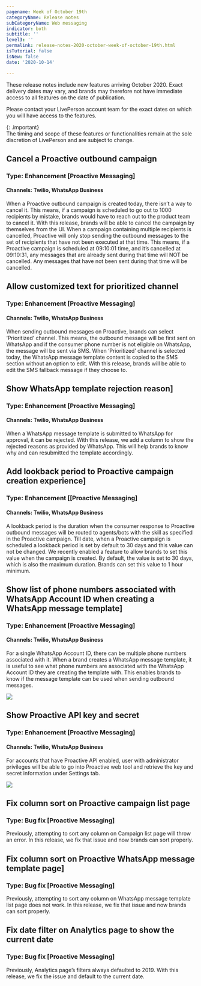 ```yaml
---
pagename: Week of October 19th
categoryName: Release notes
subCategoryName: Web messaging
indicator: both
subtitle: ''
level3: ''
permalink: release-notes-2020-october-week-of-october-19th.html
isTutorial: false
isNew: false
date: '2020-10-14'

---
```


These release notes include new features arriving October 2020. Exact delivery dates may vary, and brands may therefore not have immediate access to all features on the date of publication.

Please contact your LivePerson account team for the exact dates on which you will have access to the features.

{: .important}  
The timing and scope of these features or functionalities remain at the sole discretion of LivePerson and are subject to change.

## Cancel a Proactive outbound campaign
### Type: Enhancement [Proactive Messaging]

#### Channels: Twilio, WhatsApp Business

When a Proactive outbound campaign is created today, there isn’t a way to cancel it. This means, if a campaign is scheduled to go out to 1000 recipients by mistake, brands would have to reach out to the product team to cancel it. With this release, brands will be able to cancel the campaign by themselves from the UI. 
When a campaign containing multiple recipients is cancelled, Proactive will only stop sending the outbound messages to the set of recipients that have not been executed at that time. This means, if a Proactive campaign is scheduled at 09:10:01 time, and it’s cancelled at 09:10:31, any messages that are already sent during that time will NOT be cancelled. Any messages that have not been sent during that time will be cancelled. 

## Allow customized text for prioritized channel
### Type: Enhancement [Proactive Messaging]
#### Channels: Twilio, WhatsApp Business
When sending outbound messages on Proactive, brands can select ‘Prioritized’ channel. This means, the outbound message will be first sent on WhatsApp and if the consumer phone number is not eligible on WhatsApp, the message will be sent via SMS. When ‘Prioritized’ channel is selected today, the WhatsApp message template content is copied to the SMS section without an option to edit. With this release, brands will be able to edit the SMS fallback message if they choose to. 

## Show WhatsApp template rejection reason]
### Type: Enhancement [Proactive Messaging]
#### Channels: Twilio, WhatsApp Business

When a WhatsApp message template is submitted to WhatsApp for approval, it can be rejected. With this release, we add a column to show the rejected reasons as provided by WhatsApp. This will help brands to know why and can resubmitted the template accordingly. 

## Add lookback period to Proactive campaign creation experience]
### Type: Enhancement [[Proactive Messaging]
#### Channels: Twilio, WhatsApp Business

A lookback period is the duration when the consumer response to Proactive outbound messages will be routed to agents/bots with the skill as specified in the Proactive campaign. Till date, when a Proactive campaign is scheduled a lookback period is set by default to 30 days and this value can not be changed. We recently enabled a feature to allow brands to set this value when the campaign is created. By default, the value is set to 30 days, which is also the maximum duration. Brands can set this value to 1 hour minimum. 

## Show list of phone numbers associated with WhatsApp Account ID when creating a WhatsApp message template]
### Type: Enhancement [Proactive Messaging]
#### Channels: Twilio, WhatsApp Business

For a single WhatsApp Account ID, there can be multiple phone numbers associated with it. When a brand creates a WhatsApp message template, it is useful to see what phone numbers are associated with the WhatsApp Account ID they are creating the template with. This enables brands to know if the message template can be used when sending outbound messages.

![](//ce-sr.s3.eu-west-1.amazonaws.com/knowledge/img/Proactive-Oct-19-RN-1.png)

## Show Proactive API key and secret
### Type: Enhancement [Proactive Messaging]
#### Channels: Twilio, WhatsApp Business

For accounts that have Proactive API enabled, user with administrator privileges will be able to go into Proactive web tool and retrieve the key and secret information under Settings tab. 

![](//ce-sr.s3.eu-west-1.amazonaws.com/knowledge/img/Proactive-Oct-19-RN-2.png)

## Fix column sort on Proactive campaign list page
### Type: Bug fix [Proactive Messaging]

Previously, attempting to sort any column on Campaign list page will throw an error. In this release, we fix that issue and now brands can sort properly. 

## Fix column sort on Proactive WhatsApp message template page]
### Type: Bug fix [Proactive Messaging]

Previously, attempting to sort any column on WhatsApp message template list page does not work. In this release, we fix that issue and now brands can sort properly. 

## Fix date filter on Analytics page to show the current date
### Type: Bug fix [Proactive Messaging]

Previously, Analytics page’s filters always defaulted to 2019. With this release, we fix the issue and default to the current date.

